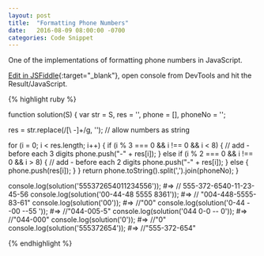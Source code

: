```yaml
---
layout: post
title:  "Formatting Phone Numbers"
date:   2016-08-09 08:00:00 -0700
categories: Code Snippet
---
```


One of the implementations of formatting phone numbers in JavaScript.

[Edit in JSFiddle][jsfiddle]{:target="_blank"}, open console from DevTools and hit the Result/JavaScript.

{% highlight ruby %}

function solution(S) {
  var str = S,
    res = '',
    phone = [],
    phoneNo = '';

  res = str.replace(/[\ -]+/g, ''); // allow numbers as string

  for (i = 0; i < res.length; i++) {
    if (i % 3 === 0 && i !== 0 && i < 8) { // add - before each 3 digits
      phone.push("-" + res[i]);
    } else if (i % 2 === 0 && i !== 0 && i > 8) { // add - before each 2 digits
      phone.push("-" + res[i]);
    } else {
      phone.push(res[i]);
    }
  }
  return phone.toString().split(',').join(phoneNo);
}

console.log(solution('555372654011234556')); #=> // 555-372-6540-11-23-45-56
console.log(solution('00-44-48 5555 8361')); #=> // "004-448-5555-83-61"
console.log(solution('00')); #=> //"00"
console.log(solution('0-44 --00 --55 ')); #=>  //"044-005-5"
console.log(solution('044 0-0 -- 0')); #=>  //"044-000"
console.log(solution('0')); #=>  //"0"
console.log(solution('555372654')); #=> //"555-372-654"


{% endhighlight %}


[jsfiddle]: https://jsfiddle.net/alirokni/bqmwhuzk/

